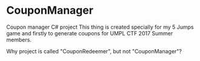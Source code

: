 # CouponManager
Coupon manager C# project
This thing is created specially for my 5 Jumps game and firstly to generate coupons for UMPL CTF 2017 Summer members.

Why project is called "CouponRedeemer", but not "CouponManager"?
